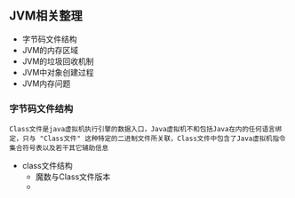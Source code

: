 ## JVM相关整理
- 字节码文件结构
- JVM的内存区域
- JVM的垃圾回收机制
- JVM中对象创建过程
- JVM内存问题
### 字节码文件结构
    Class文件是java虚拟机执行引擎的数据入口，Java虚拟机不和包括Java在内的任何语言绑定，只与 "Class文件" 这种特定的二进制文件所关联，Class文件中包含了Java虚拟机指令集合符号表以及若干其它辅助信息
- class文件结构
	- 魔数与Class文件版本
	- 